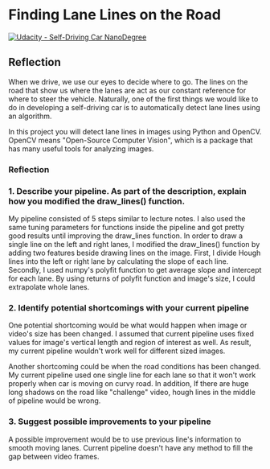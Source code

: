 # **Finding Lane Lines on the Road** [![Udacity - Self-Driving Car NanoDegree](https://s3.amazonaws.com/udacity-sdc/github/shield-carnd.svg)](http://www.udacity.com/drive)[image1]: ./examples/laneLines_thirdPass.jpg "Combined Image"Reflection---When we drive, we use our eyes to decide where to go.  The lines on the road that show us where the lanes are act as our constant reference for where to steer the vehicle.  Naturally, one of the first things we would like to do in developing a self-driving car is to automatically detect lane lines using an algorithm.In this project you will detect lane lines in images using Python and OpenCV.  OpenCV means "Open-Source Computer Vision", which is a package that has many useful tools for analyzing images.### Reflection### 1. Describe your pipeline. As part of the description, explain how you modified the draw_lines() function.My pipeline consisted of 5 steps similar to lecture notes.I also used the same tuning parameters for functions inside the pipeline and got pretty good results until improving the draw_lines function. In order to draw a single line on the left and right lanes, I modified the draw_lines() function by adding two features beside drawing lines on the image.First, I divide Hough lines into the left or right lane by calculating the slope of each line. Secondly, I used numpy's polyfit function to get average slope and intercept for each lane. By using returns of polyfit function and image's size, I could extrapolate whole lanes.    ### 2. Identify potential shortcomings with your current pipelineOne potential shortcoming would be what would happen when image or video's size has been changed.I assumed that current pipeline uses fixed values for image's vertical length and region of interest as well.As result, my current pipeline wouldn't work well for different sized images.Another shortcoming could be when the road conditions has been changed.My current pipeline used one single line for each lane so that it won't work properly when car is moving on curvy road.In addition, If there are huge long shadows on the road like "challenge" video, hough lines in the middle of pipeline would be wrong.   ### 3. Suggest possible improvements to your pipelineA possible improvement would be to use previous line's information to smooth moving lanes.Current pipeline doesn't have any method to fill the gap between video frames.